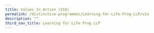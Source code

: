 ```yaml
---
title: Values In Action (VIA)
permalink: /distinctive-programmes/Learning-for-Life-Prog-LLP/via
description: ""
third_nav_title: Learning for Life Prog LLP
---
```


